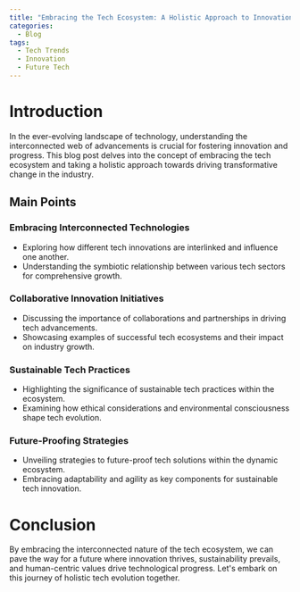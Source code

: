```yaml
---
title: "Embracing the Tech Ecosystem: A Holistic Approach to Innovation"
categories:
  - Blog
tags:
  - Tech Trends
  - Innovation
  - Future Tech
---
```


# Introduction
In the ever-evolving landscape of technology, understanding the interconnected web of advancements is crucial for fostering innovation and progress. This blog post delves into the concept of embracing the tech ecosystem and taking a holistic approach towards driving transformative change in the industry.

## Main Points
### Embracing Interconnected Technologies
- Exploring how different tech innovations are interlinked and influence one another.
- Understanding the symbiotic relationship between various tech sectors for comprehensive growth.

### Collaborative Innovation Initiatives
- Discussing the importance of collaborations and partnerships in driving tech advancements.
- Showcasing examples of successful tech ecosystems and their impact on industry growth.

### Sustainable Tech Practices
- Highlighting the significance of sustainable tech practices within the ecosystem.
- Examining how ethical considerations and environmental consciousness shape tech evolution.

### Future-Proofing Strategies
- Unveiling strategies to future-proof tech solutions within the dynamic ecosystem.
- Embracing adaptability and agility as key components for sustainable tech innovation.

# Conclusion
By embracing the interconnected nature of the tech ecosystem, we can pave the way for a future where innovation thrives, sustainability prevails, and human-centric values drive technological progress. Let's embark on this journey of holistic tech evolution together.